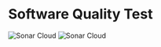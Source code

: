 # Software Quality Test

![Sonar Cloud](https://sonarcloud.io/api/project_badges/measure?project=sanchez.sanchez.sergio%3Asoftware_quality_test&metric=alert_status)
![Sonar Cloud](https://sonarcloud.io/images/project_badges/sonarcloud-white.svg)







